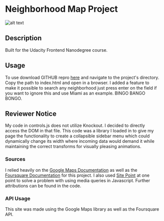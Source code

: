# Neighborhood Map Project

![alt text](https://cloud.githubusercontent.com/assets/7547478/20014921/82c7b392-a28f-11e6-9ac9-d351d6b7d0d3.png "Project Images")

## Description
Built for the Udacity Frontend Nanodegree course.
## Usage
To use download GITHUB repro [here](https://github.com/Jtechent/NeighborhoodProject) and navigate to the project's directory. Copy the path to index.html and open in a browser. I added a feature to make it possible to search any neighborhood just press enter on the field if you want to ignore this and use Miami as an example. BINGO BANGO BONGO.

## Reviewer Notice
My code in controls.js does not utilize Knockout. I decided to directly access the DOM in that file. This code was a library I loaded in to give my page the functionality to create a collapsible sidebar menu which could dynamically change its width where incoming data would demand it while maintaining the correct transforms for visually pleasing animations.

### Sources
I relied heavily on the [Google Maps Documentation](https://developers.google.com/maps/documentation/javascript/tutorial) as well as the [Foursquare Documentation](https://developer.foursquare.com/overview/) for this project. I also used [Site Point]() at one point to solve a problem with using media queries in Javascript. Further attributions can be found in the code.
### API Usage
This site was made using the Google Maps library as well as the Foursquare API.
